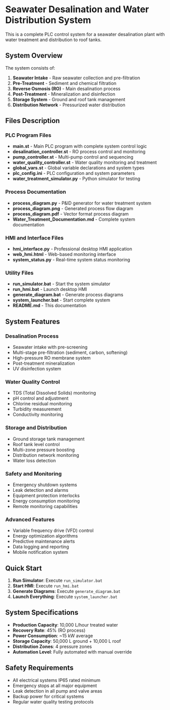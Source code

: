 # Seawater Desalination and Water Distribution System

This is a complete PLC control system for a seawater desalination plant with water treatment and distribution to roof tanks.

## System Overview

The system consists of:
1. **Seawater Intake** - Raw seawater collection and pre-filtration
2. **Pre-Treatment** - Sediment and chemical filtration
3. **Reverse Osmosis (RO)** - Main desalination process
4. **Post-Treatment** - Mineralization and disinfection
5. **Storage System** - Ground and roof tank management
6. **Distribution Network** - Pressurized water distribution

## Files Description

### PLC Program Files
- **main.st** - Main PLC program with complete system control logic
- **desalination_controller.st** - RO process control and monitoring
- **pump_controller.st** - Multi-pump control and sequencing
- **water_quality_controller.st** - Water quality monitoring and treatment
- **global_vars.st** - Global variable declarations and system types
- **plc_config.ini** - PLC configuration and system parameters
- **water_treatment_simulator.py** - Python simulator for testing

### Process Documentation
- **process_diagram.py** - P&ID generator for water treatment system
- **process_diagram.png** - Generated process flow diagram
- **process_diagram.pdf** - Vector format process diagram
- **Water_Treatment_Documentation.md** - Complete system documentation

### HMI and Interface Files
- **hmi_interface.py** - Professional desktop HMI application
- **web_hmi.html** - Web-based monitoring interface
- **system_status.py** - Real-time system status monitoring

### Utility Files
- **run_simulator.bat** - Start the system simulator
- **run_hmi.bat** - Launch desktop HMI
- **generate_diagram.bat** - Generate process diagrams
- **system_launcher.bat** - Start complete system
- **README.md** - This documentation

## System Features

### Desalination Process
- Seawater intake with pre-screening
- Multi-stage pre-filtration (sediment, carbon, softening)
- High-pressure RO membrane system
- Post-treatment mineralization
- UV disinfection system

### Water Quality Control
- TDS (Total Dissolved Solids) monitoring
- pH control and adjustment
- Chlorine residual monitoring
- Turbidity measurement
- Conductivity monitoring

### Storage and Distribution
- Ground storage tank management
- Roof tank level control
- Multi-zone pressure boosting
- Distribution network monitoring
- Water loss detection

### Safety and Monitoring
- Emergency shutdown systems
- Leak detection and alarms
- Equipment protection interlocks
- Energy consumption monitoring
- Remote monitoring capabilities

### Advanced Features
- Variable frequency drive (VFD) control
- Energy optimization algorithms
- Predictive maintenance alerts
- Data logging and reporting
- Mobile notification system

## Quick Start

1. **Run Simulator**: Execute `run_simulator.bat`
2. **Start HMI**: Execute `run_hmi.bat`
3. **Generate Diagrams**: Execute `generate_diagram.bat`
4. **Launch Everything**: Execute `system_launcher.bat`

## System Specifications

- **Production Capacity**: 10,000 L/hour treated water
- **Recovery Rate**: 45% (RO process)
- **Power Consumption**: ~15 kW average
- **Storage Capacity**: 50,000 L ground + 10,000 L roof
- **Distribution Zones**: 4 pressure zones
- **Automation Level**: Fully automated with manual override

## Safety Requirements

- All electrical systems IP65 rated minimum
- Emergency stops at all major equipment
- Leak detection in all pump and valve areas
- Backup power for critical systems
- Regular water quality testing protocols
